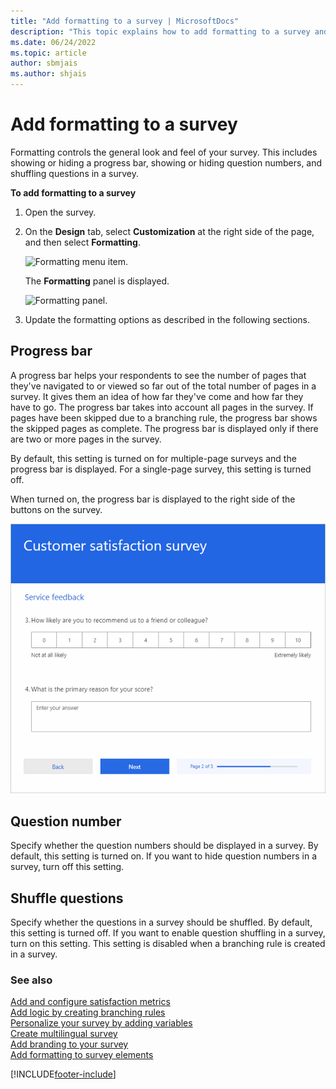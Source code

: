 ```yaml
---
title: "Add formatting to a survey | MicrosoftDocs"
description: "This topic explains how to add formatting to a survey and control the general look and feel of your survey."
ms.date: 06/24/2022
ms.topic: article
author: sbmjais
ms.author: shjais
---
```


# Add formatting to a survey

Formatting controls the general look and feel of your survey. This includes showing or hiding a progress bar, showing or hiding question numbers, and shuffling questions in a survey. 

**To add formatting to a survey**

1. Open the survey.

2. On the **Design** tab, select **Customization** at the right side of the page, and then select **Formatting**.

    ![Formatting menu item.](media/formatting-button.png "Formatting menu item")

    The **Formatting** panel is displayed.

    ![Formatting panel.](media/formatting-panel.png "Formatting panel")

3. Update the formatting options as described in the following sections.

## Progress bar

A progress bar helps your respondents to see the number of pages that they've navigated to or viewed so far out of the total number of pages in a survey. It gives them an idea of how far they've come and how far they have to go. The progress bar takes into account all pages in the survey. If pages have been skipped due to a branching rule, the progress bar shows the skipped pages as complete. The progress bar is displayed only if there are two or more pages in the survey.

By default, this setting is turned on for multiple-page surveys and the progress bar is displayed. For a single-page survey, this setting is turned off.

When turned on, the progress bar is displayed to the right side of the buttons on the survey.

![Progress bar on a survey.](media/progress-bar.png "Progress bar on a survey")

## Question number

Specify whether the question numbers should be displayed in a survey. By default, this setting is turned on. If you want to hide question numbers in a survey, turn off this setting.

## Shuffle questions

Specify whether the questions in a survey should be shuffled. By default, this setting is turned off. If you want to enable question shuffling in a survey, turn on this setting. This setting is disabled when a branching rule is created in a survey.

### See also

[Add and configure satisfaction metrics](satisfaction-metrics.md)<br>
[Add logic by creating branching rules](create-branching-rule.md)<br>
[Personalize your survey by adding variables](personalize-survey.md)<br>
[Create multilingual survey](create-multilingual-survey.md)<br>
[Add branding to your survey](survey-branding.md)<br>
[Add formatting to survey elements](survey-text-format.md)


[!INCLUDE[footer-include](includes/footer-banner.md)]
